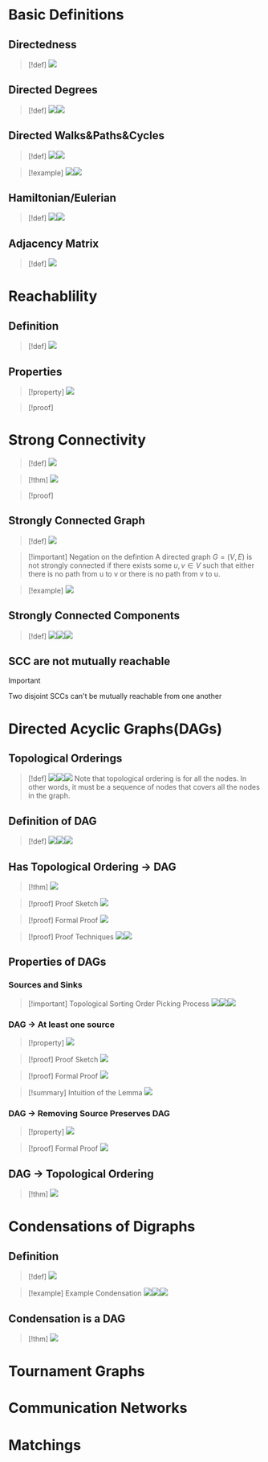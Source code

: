 # Basic Definitions
## Directedness
> [!def]
> ![](Directed%20Graph.assets/image-20231211230846730.png)


## Directed Degrees
> [!def]
> ![](Directed%20Graph.assets/image-20231211230920807.png)![](Directed%20Graph.assets/image-20231211230928606.png)


## Directed Walks&Paths&Cycles
> [!def]
> ![](Directed%20Graph.assets/image-20231211231013289.png)![](Directed%20Graph.assets/image-20231211231026741.png)

> [!example]
> ![](Directed%20Graph.assets/image-20231211231159827.png)![](Directed%20Graph.assets/image-20231211231207246.png)



## Hamiltonian/Eulerian
> [!def]
> ![](Directed%20Graph.assets/image-20231211231242698.png)![](Directed%20Graph.assets/image-20231211231251673.png)



## Adjacency Matrix
> [!def]
> ![](Directed%20Graph.assets/image-20231211231310949.png)




# Reachablility
## Definition
> [!def]
> ![](Directed%20Graph.assets/image-20231211230740126.png)


## Properties
> [!property] 
> ![](Directed%20Graph.assets/image-20231211230804116.png)

> [!proof]
> 




# Strong Connectivity
> [!def]
> ![](Directed%20Graph.assets/image-20231212201611591.png)

> [!thm]
> ![](Directed%20Graph.assets/image-20231212201659614.png)

> [!proof]
> 




## Strongly Connected Graph
> [!def]
> ![](Directed%20Graph.assets/image-20231212201741480.png)

> [!important] Negation on the defintion
> A directed graph $G=(V,E)$ is not strongly connected if there exists some $u,v\in V$ such that either there is no path from u to v or there is no path from v to u.

> [!example]
> ![](Directed%20Graph.assets/image-20231212201824810.png)


## Strongly Connected Components
> [!def]
> ![](Directed%20Graph.assets/image-20231212201939426.png)![](Directed%20Graph.assets/image-20231212202335200.png)![](Directed%20Graph.assets/image-20231212202346566.png)



## SCC are not mutually reachable
> [!important]
> Two disjoint SCCs can't be mutually reachable from one another





# Directed Acyclic Graphs(DAGs)
## Topological Orderings
> [!def]
> ![](Directed%20Graph.assets/image-20231212203100980.png)![](Directed%20Graph.assets/image-20231212203413917.png)![](Directed%20Graph.assets/image-20231212203425416.png)
> Note that topological ordering is for all the nodes. In other words, it must be a sequence of nodes that covers all the nodes in the graph.


## Definition of DAG
> [!def]
> ![](Directed%20Graph.assets/image-20231212203640400.png)![](Directed%20Graph.assets/image-20231212203835935.png)![](Directed%20Graph.assets/image-20231212203859225.png)



## Has Topological Ordering -> DAG
> [!thm]
> ![](Directed%20Graph.assets/image-20231212204250316.png)

> [!proof] Proof Sketch
> ![](Directed%20Graph.assets/image-20231212204336177.png)

> [!proof] Formal Proof
> ![](Directed%20Graph.assets/image-20231212204345916.png)

> [!proof] Proof Techniques
> ![](Directed%20Graph.assets/image-20231213094015586.png)![](Directed%20Graph.assets/image-20231213094030793.png)


## Properties of DAGs
### Sources and Sinks
> [!important] Topological Sorting Order Picking Process
> ![](Directed%20Graph.assets/image-20231213103911019.png)![](Directed%20Graph.assets/image-20231213103919925.png)![](Directed%20Graph.assets/image-20231213104035155.png)


### DAG -> At least one source
> [!property]
> ![](Directed%20Graph.assets/image-20231213104157016.png)

> [!proof] Proof Sketch
> ![](Directed%20Graph.assets/image-20231213104918591.png)

> [!proof] Formal Proof
> ![](Directed%20Graph.assets/image-20231213104950022.png)

> [!summary] Intuition of the Lemma
> ![](Directed%20Graph.assets/image-20231213105116110.png)



### DAG -> Removing Source Preserves DAG
> [!property]
> ![](Directed%20Graph.assets/image-20231213105131877.png)

> [!proof] Formal Proof
> ![](Directed%20Graph.assets/image-20231213105144975.png)


## DAG -> Topological Ordering
> [!thm]
> ![](Directed%20Graph.assets/image-20231213105345027.png)



# Condensations of Digraphs
## Definition
> [!def]
> ![](Directed%20Graph.assets/image-20231213110605064.png)

> [!example] Example Condensation
> ![](Directed%20Graph.assets/image-20231213110635052.png)![](Directed%20Graph.assets/image-20231213110640354.png)![](Directed%20Graph.assets/image-20231213110653430.png)


## Condensation is a DAG
> [!thm]
> ![](Directed%20Graph.assets/image-20231213110732872.png)













# Tournament Graphs








# Communication Networks




# Matchings




